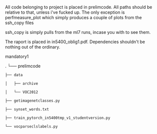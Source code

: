 All code belonging to project is placed in prelimcode. All paths should be relative to that,
unless i've fucked up.
The only exception is perfmeasure_plot which simply produces a couple of plots from
the ssh_copy files

ssh_copy is simply pulls from the ml7 runs, incase you with to see them.

The raport is placed in in5400_oblig1.pdf.
Dependencies shouldn't be nothing out of the ordinary.




mandatory1

.
└── prelimcode

    ├── data
    
    │   ├── archive
    
    │   └── VOC2012
    
    ├── getimagenetclasses.py
    
    ├── synset_words.txt
    
    ├── train_pytorch_in5400tmp_v1_studentversion.py
    
    └── vocparseclslabels.py
